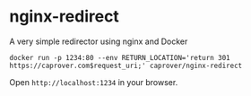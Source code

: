 # nginx-redirect
A very simple redirector using nginx and Docker

```
docker run -p 1234:80 --env RETURN_LOCATION='return 301 https://caprover.com$request_uri;' caprover/nginx-redirect
```


Open `http://localhost:1234` in your browser.
